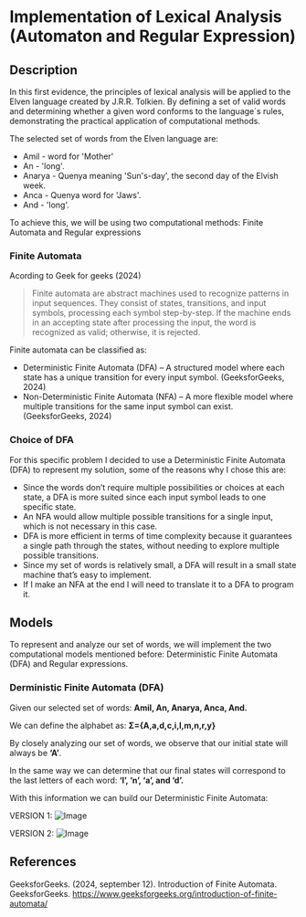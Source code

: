 # Implementation of Lexical Analysis (Automaton and Regular Expression)

## Description
In this first evidence, the principles of lexical analysis will be applied to the Elven language created by J.R.R. Tolkien. 
By defining a set of valid words and determining whether a given word conforms to the language´s rules, 
demonstrating the practical application of computational methods.

The selected set of words from the Elven language are:

- Amil - word for 'Mother'
- An - 'long'.
- Anarya - Quenya meaning 'Sun's-day', the second day of the Elvish week.
- Anca - Quenya word for 'Jaws'.
- And - 'long'.

To achieve this, we will be using two computational methods: Finite Automata and Regular expressions

### Finite Automata
Acording to Geek for geeks (2024)
> Finite automata are abstract machines used to recognize patterns in input sequences. 
>They consist of states, transitions, and input symbols, processing each symbol step-by-step. 
>If the machine ends in an accepting state after processing the input, the word is recognized as valid; otherwise, it is rejected. 

Finite automata can be classified as:
- Deterministic Finite Automata (DFA) – A structured model where each state has a unique transition for every input symbol. (GeeksforGeeks, 2024)
- Non-Deterministic Finite Automata (NFA) – A more flexible model where multiple transitions for the same input symbol can exist. (GeeksforGeeks, 2024)

### Choice of DFA
For this specific problem I decided to use a Deterministic Finite Automata (DFA) to represent my solution, some of the reasons why I chose this are:
-	Since the words don’t require multiple possibilities or choices at each state, a DFA is more suited since each input symbol leads to one specific state.
-	An NFA would allow multiple possible transitions for a single input, which is not necessary in this case.
-	DFA is more efficient in terms of time complexity because it guarantees a single path through the states, without needing to explore multiple possible transitions.
-	Since my set of words is relatively small, a DFA will result in a small state machine that’s easy to implement.
-	If I make an NFA at the end I will need to translate it to a DFA to program it.

## Models
To represent and analyze our set of words, we will implement the two computational models mentioned before: Deterministic Finite Automata (DFA) and Regular expressions.

### Derministic Finite Automata (DFA)
Given our selected set of words:
**Amil, An, Anarya, Anca, And.**

We can define the alphabet as:
**Σ={A,a,d,c,i,l,m,n,r,y}**

By closely analyzing our set of words, we observe that our initial state will always be **‘A’**.

In the same way we can determine that our final states will correspond to the last letters of each word: **‘l’, ‘n’, ‘a’, and ‘d’.**

With this information we can build our Deterministic Finite Automata:

VERSION 1:
![Image](https://github.com/user-attachments/assets/c7865433-162e-4d1c-8817-8a64521b3a74)

VERSION 2:
![Image](https://github.com/user-attachments/assets/84ec3ae9-b7b4-4cad-b253-d291f1632a82)

## References
GeeksforGeeks. (2024, september 12). Introduction of Finite Automata. GeeksforGeeks. https://www.geeksforgeeks.org/introduction-of-finite-automata/